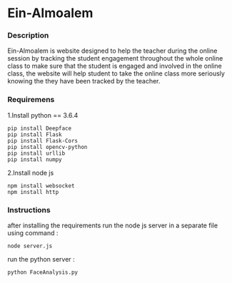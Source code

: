 # Ein-Almoalem

### Description 
Ein-Almoalem is website designed to help the teacher during the online session by tracking the student engagement throughout the whole online class to make sure that the student is engaged and involved in the online class, the website will help student to take the online class more seriously knowing the they have been tracked by the teacher.
### Requiremens
  
 1.Install python == 3.6.4
 ```
 pip install Deepface
 pip install Flask
 pip install Flask-Cors
 pip install opencv-python
 pip install urllib
 pip install numpy
 ```
 
 2.Install node js
 ```
 npm install websocket 
 npm install http
 ```
 
 ### Instructions 

after installing the requirements run the node js server in a separate file using command :
 ```
node server.js 
 ```
run the python server :
 ```
 python FaceAnalysis.py
  ```

